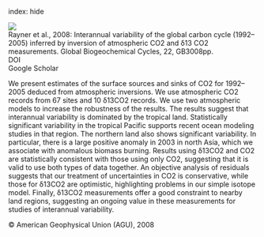 index: hide

<div class="Citation">
    <div class="Citation-thumb CitationThumb-linked"  data-href="https://doi.org/10.1029/2007gb003068">
      <img src="https://static.claimspace.cloud/climate-study-static/refs/thumbs/6/Rayner_et_al_2008-thumb.png" />
    </div>

  <div class="Citation-body">
    <div class="Citation-text">Rayner et al., 2008: Interannual variability of the global carbon cycle (1992–2005) inferred by inversion of atmospheric CO2 and δ13 CO2 measurements. <span class="Article-journal">Global Biogeochemical Cycles, </span><span class="Article-volume">22, </span>GB3008pp.</div>
    <div class="Citation-links">
      <div class="CitationLink" data-href="https://doi.org/10.1029/2007gb003068">
        <div class="CitationLink-icon CitationLink-Doi"></div>
        <div class="CitationLink-text">DOI</div>
      </div>
      <div class="CitationLink" data-href="https://scholar.google.com/scholar?q=10.1029/2007gb003068">
        <div class="CitationLink-icon CitationLink-Scholar"></div>
        <div class="CitationLink-text">Google Scholar</div>
      </div>
    </div>
  </div>
</div>

We present estimates of the surface sources and sinks of CO2 for 1992–2005 deduced from atmospheric inversions. We use atmospheric CO2 records from 67 sites and 10 δ13CO2 records. We use two atmospheric models to increase the robustness of the results. The results suggest that interannual variability is dominated by the tropical land. Statistically significant variability in the tropical Pacific supports recent ocean modeling studies in that region. The northern land also shows significant variability. In particular, there is a large positive anomaly in 2003 in north Asia, which we associate with anomalous biomass burning. Results using δ13CO2 and CO2 are statistically consistent with those using only CO2, suggesting that it is valid to use both types of data together. An objective analysis of residuals suggests that our treatment of uncertainties in CO2 is conservative, while those for δ13CO2 are optimistic, highlighting problems in our simple isotope model. Finally, δ13CO2 measurements offer a good constraint to nearby land regions, suggesting an ongoing value in these measurements for studies of interannual variability.

<div class="Citation-copy">
&copy; American Geophysical Union (AGU), 2008
</div>
